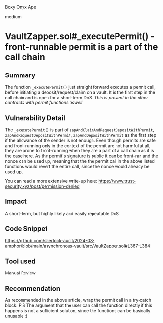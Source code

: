 Boxy Onyx Ape

medium

# VaultZapper.sol#_executePermit() - front-runnable permit is a part of the call chain

## Summary
The function ``_executePermit()`` just straight forward executes a permit call, before initiating a deposit/request/claim on a vault. It is the first step in the call chain and is open for a short-term DoS.
*This is present in the other contracts with permit functions aswell*

## Vulnerability Detail
The ``_executePermit()`` is part of ``zapAndClaimAndRequestDepositWithPermit``, ``zapAndRequestDepositWithPermit``, ``zapAndDepositWithPermit`` as the first step if the allowance of the sender is not enough. Even though permits are safe and front-running only in the context of the permit are not harmful at all, they are prone to front-running when they are a part of a call chain as it is the case here. As the permit's signature is public it can be front-ran and the nonce can be used up, meaning that the the permit call in the above listed functions would revert the entire call, since the nonce would already be used up.

You can read a more extensive write-up here: https://www.trust-security.xyz/post/permission-denied

## Impact
A short-term, but highly likely and easily repeatable DoS

## Code Snippet
https://github.com/sherlock-audit/2024-03-amphor/blob/main/asynchronous-vault/src/VaultZapper.sol#L367-L384

## Tool used

Manual Review

## Recommendation
As recommended in the above article, wrap the permit call in a try-catch block. 
P.S The argument that the user can call the function directly if this happens is not a sufficient solution, since the functions can be basically unusable :)
